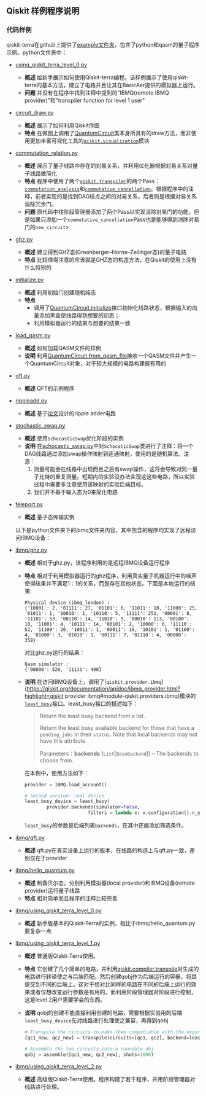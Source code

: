 ## Qiskit 样例程序说明

### 代码样例

qiskit-terra在github上提供了[example文件夹](https://github.com/Qiskit/qiskit-terra/tree/master/examples)，包含了python和qasm的量子程序示例。python文件夹中：

+ [using_qiskit_terra_level_0.py](https://github.com/Qiskit/qiskit-terra/blob/master/examples/python/using_qiskit_terra_level_0.py)

	+ **概述** 给新手展示如何使用Qiskit-terra编程。该样例展示了使用qiskit-terra的基本方法，建立了电路并且让其在BasicAer提供的模拟器上运行。
	+ **问题** 并没有在程序中找到注释中提到的"IBMQ(remote IBMQ provider)"和"transpiler function for level 1 user"

+ [circuit_draw.py](https://github.com/Qiskit/qiskit-terra/blob/master/examples/python/circuit_draw.py)

	+ **概述** 展示了如何利用Qiskit作图
	+ **特点** 在做图上调用了[QuantumCircuit](https://qiskit.org/documentation/stubs/qiskit.circuit.QuantumCircuit.html#qiskit.circuit.QuantumCircuit)类本身所具有的draw方法，而非使用更加丰富可视化工具的[`qiskit.visualization`](https://qiskit.org/documentation/apidoc/visualization.html#module-qiskit.visualization)模块

+ [commutation_relation.py](https://github.com/Qiskit/qiskit-terra/blob/master/examples/python/commutation_relation.py)

	+ **概述** 展示了量子线路中存在的对易关系，并利用优化器根据对易关系对量子线路做简化
	+ **特点** 程序中使用了两个[`qiskit.transpiler`](https://qiskit.org/documentation/apidoc/transpiler_passes.html)的两个Pass：[`commutation_analysis`](https://github.com/Qiskit/qiskit-terra/blob/master/qiskit/transpiler/passes/optimization/commutation_analysis.py)和[`commutative_cancellation`](https://github.com/Qiskit/qiskit-terra/blob/master/qiskit/transpiler/passes/optimization/commutative_cancellation.py)。根据程序中的注释，前者实现的是找到DAG结点之间的对易关系，后者则是根据对易关系消除冗余门。
	+ **问题** 原代码中往阶段管理器添加了两个Pass以实现消除对易门的功能，但是如果只添加一个`commutative_cancellation`Pass也是能够得到消除对易门的`new_circuit`>

+ [ghz.py](https://github.com/Qiskit/qiskit-terra/blob/master/examples/python/ghz.py)

	+ **概述** 建立得到GHZ态(Greenberger–Horne–Zeilinger态)的量子电路
	+ **特点** 比较值得注意的应该就是GHZ态的构造方法，在Qiskit的使用上没有什么特别的

+ [initialize.py](https://github.com/Qiskit/qiskit-terra/blob/master/examples/python/initialize.py)

	+ **概述** 利用初始门创建随机纯态
	+ **特点**  
		+ 调用了[QuantumCircuit.initialize](https://qiskit.org/documentation/stubs/qiskit.circuit.QuantumCircuit.initialize.html#qiskit.circuit.QuantumCircuit.initialize)接口初始化线路状态，根据输入的向量添加黑盒使线路得到想要的初态；
		+ 利用模拟器运行的结果与想要的结果一致

+ [load_qasm.py](https://github.com/Qiskit/qiskit-terra/blob/master/examples/python/load_qasm.py)

	+ **概述** 如何加载QASM文件的样例
	+ **说明** 利用[QuantumCircuit.from_qasm_file](https://qiskit.org/documentation/stubs/qiskit.circuit.QuantumCircuit.from_qasm_file.html#qiskit.circuit.QuantumCircuit.from_qasm_file)接收一个QASM文件并产生一个QuantumCircuit对象，对于较大规模的电路构建挺有用的

+ [qft.py](https://github.com/Qiskit/qiskit-terra/blob/master/examples/python/qft.py)

	+ **概述** QFT的示例程序

+ [rippleadd.py](https://arxiv.org/abs/quant-ph/0410184)

	+ **概述** 基于[论文](https://arxiv.org/abs/quant-ph/0410184)设计的ripple adder电路

+ [stochastic_swap.py](https://github.com/Qiskit/qiskit-terra/blob/master/examples/python/stochastic_swap.py)

	+ **概述** 使用`SchocasticSwap`优化阶段的实例
	+ **说明** 在[schocastic_swap.py](https://github.com/Qiskit/qiskit-terra/blob/master/qiskit/transpiler/passes/routing/stochastic_swap.py)中对`SchocaticSwap`类进行了注释：将一个DAG线路通过添加swap操作映射到连通映射，使用的是随机算法。注意：
		1. 测量可能会在线路中出现而且之后有swap操作，这将会导致对同一量子比特的重复测量。短期内的实验没办法实现这这些电路，所以实验过程中需要多注意使用该映射的实验后端目标。
		2. 我们并不基于输入态为0来简化电路

+ [teleport.py](https://github.com/Qiskit/qiskit-terra/blob/master/examples/python/teleport.py)

	+ **概述** 量子态传输实例

	以下是python文件夹下的ibmq文件夹内容，其中包含的程序均实现了远程访问IBMQ设备：

+ [ibmq/ghz.py](https://github.com/Qiskit/qiskit-terra/blob/master/examples/python/ibmq/ghz.py)

	+ **概述** 相对于ghz.py，该程序利用的是远程IBMQ设备运行程序

	+ **特点** 相对于利用模拟器运行的ghz程序，利用真实量子机器运行中的噪声使得结果并不满足1：1的关系，而是存在其他状态。下面是本地运行的结果:

		```
		Physical device (ibmq_london) : 
		{'10001': 2, '01111': 27, '01101': 6, '11011': 10, '11000': 25, '01011': 1, '10010': 1, '10110': 5, '11111': 251, '00001': 8, '11101': 53, '00110': 14, '11010': 5, '00010': 113, '00100': 10, '11001': 4, '10111': 14, '00101': 2, '10000': 6, '11110': 52, '11100': 20, '10011': 1, '00011': 16, '10101': 1, '01100': 4, '01000': 3, '01010': 1, '00111': 7, '01110': 4, '00000': 358}
		```

		对比ghz.py运行的结果：

		```
		Qasm simulator : 
		{'00000': 526, '11111': 498}
		```

	+ **说明** 在访问IBMQ设备上，调用了[`qiskit.provider.ibmq`](https://qiskit.org/documentation/apidoc/ibmq_provider.html?highlight=qiskit provider ibmq#module-qiskit.providers.ibmq)模块的[`least_busy`](https://qiskit.org/documentation/stubs/qiskit.providers.ibmq.least_busy.html#qiskit.providers.ibmq.least_busy)接口。least_busy接口的描述如下：

		> Return the least busy backend from a list.
		>
		> Return the least busy available backend for those that have a `pending_jobs` in their `status`. Note that local backends may not have this attribute.
		>
		> Parameters：**backends** (`List`[`BaseBackend`]) – The backends to choose from.

		在本例中，使用方法如下：

		```python
		provider = IBMQ.load_account()
		
		# Second version: real device
		least_busy_device = least_busy(
		  		provider.backends(simulator=False,
		                       filters = lambda x: x.configuration().n_qubits > 4))
		```

		`least_busy`的参数是后端列表`backends`，在其中还能添加筛选条件。

+ [ibmq/qft.py](https://github.com/Qiskit/qiskit-terra/blob/master/examples/python/ibmq/qft.py)

	+ **概述** qft.py在真实设备上运行的版本，在线路的构造上与qft.py一致，差别仅在于provider

+ [ibmq/hello_quantum.py](https://github.com/Qiskit/qiskit-terra/blob/master/examples/python/ibmq/hello_quantum.py)

	+ **概述** 制备贝尔态，分别利用模拟器(local provider)和IBMQ设备(remote provider)运行量子线路
	+ **特点** 相对简单而且程序的注释比较完善

+ [ibmq/using_qiskit_terra_level_0.py](https://github.com/Qiskit/qiskit-terra/blob/master/examples/python/ibmq/using_qiskit_terra_level_0.py)

	+ **概述** 新手版基本的Qiskit-Terra的实例，相比于ibmq/hello_quantum.py要复杂一点

+ [ibmq/using_qiskit_terra_level_1.py](https://github.com/Qiskit/qiskit-terra/blob/master/examples/python/ibmq/using_qiskit_terra_level_1.py)

	+ **概述** 普通版Qiskit-Terra使用。

	+ **特点** 它创建了几个简单的电路，并利用[qiskit.compiler.transpile](https://qiskit.org/documentation/stubs/qiskit.compiler.transpile.html#qiskit.compiler.transpile)对生成的电路进行转译使之与后端匹配。然后创建qobj作为后端运行的容器，将其提交到不同的后端上。这对于想对比同样的电路在不同的后端上运行的效果或者仅想改变运行参数是有用的。而利用阶段管理器对阶段进行控制，这是level 2用户需要学会的东西。

	+ **说明** qobj的创建不能直接利用创建的电路，需要根据实验用的后端`least_busy_device`先对线路进行处理使之兼容，再得到qobj

		```Python
		# Transpile the circuits to make them compatiable with the experimental backend
		[qc1_new, qc2_new] = transpile(circuits=[qc1, qc2], backend=least_busy_device)
		
		# Assemble the two circuits into a runnable obj
		qobj = assemble([qc1_new, qc2_new], shots=1000)
		```

+ [ibmq/using_qiskit_terra_level_2.py](https://github.com/Qiskit/qiskit-terra/blob/master/examples/python/ibmq/using_qiskit_terra_level_2.py)

	+ **概述** 高级版Qiskit-Terra使用。程序构建了若干程序，并用阶段管理器对线路进行处理。

